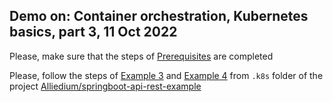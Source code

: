 ## Demo on: Container orchestration, Kubernetes basics, part 3, 11 Oct 2022

Please, make sure that the steps of [Prerequisites](https://github.com/Alliedium/springboot-api-rest-example/tree/master/.k8s#1-prerequisites) 
are completed

Please, follow the steps of
[Example 3](https://github.com/Alliedium/springboot-api-rest-example/blob/master/.k8s/3-services-with-pvc) 
and
[Example 4](https://github.com/Alliedium/springboot-api-rest-example/blob/master/.k8s/4-replicasets-readiness-liveness) 
from ```.k8s``` folder of the project 
[Alliedium/springboot-api-rest-example](https://github.com/Alliedium/springboot-api-rest-example/) 

